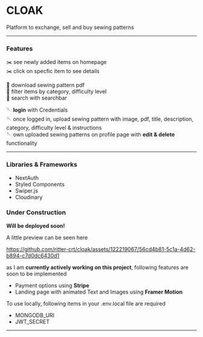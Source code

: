 # CLOAK

Platform to exchange, sell and buy sewing patterns

---

### Features

:scissors: see newly added items on homepage \
:scissors: click on specfic item to see details 

:thread: download sewing pattern pdf \
:thread: filter items by category, difficulty level \
:thread: search with searchbar 

:sewing_needle: **login** with Credentials \
:sewing_needle: once logged in, upload sewing pattern with image, pdf, title, description, category, difficulty level & instructions \
:sewing_needle: own uploaded sewing patterns on profile page with **edit & delete** functionality

---

### Libraries & Frameworks

- NextAuth
- Styled Components
- Swiper.js
- Cloudinary

### Under Construction 
**Will be deployed soon!**

A little preview can be seen here 

https://github.com/ritter-crt/cloak/assets/122219067/56cd4b81-5c1a-4d62-b894-c7d0dc6430d1


as I am **currently actively working on this project**, following features are soon to be implemented

- Payment options using **Stripe**
- Landing page with animated Text and Images using **Framer Motion**

To use locally, following items in your .env.local file are required

- MONGODB_URI 
- JWT_SECRET

---
